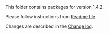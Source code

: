 This folder contains packages for version 1.4.2.

Please follow instructions from [Readme file](../../Packlink/PacklinkPro/README.md).

Changes are described in the [Change log](../../CHANGELOG.md).
